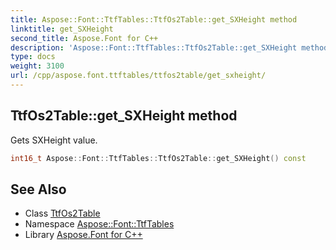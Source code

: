```yaml
---
title: Aspose::Font::TtfTables::TtfOs2Table::get_SXHeight method
linktitle: get_SXHeight
second_title: Aspose.Font for C++
description: 'Aspose::Font::TtfTables::TtfOs2Table::get_SXHeight method. Gets SXHeight value in C++.'
type: docs
weight: 3100
url: /cpp/aspose.font.ttftables/ttfos2table/get_sxheight/
---
```

## TtfOs2Table::get_SXHeight method


Gets SXHeight value.

```cpp
int16_t Aspose::Font::TtfTables::TtfOs2Table::get_SXHeight() const
```

## See Also

* Class [TtfOs2Table](../)
* Namespace [Aspose::Font::TtfTables](../../)
* Library [Aspose.Font for C++](../../../)
